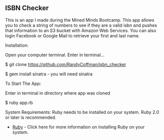 ## ISBN Checker
This is an app I made during the Mined Minds Bootcamp. This app allows you to check a string of numbers to see if they are a valid isbn and pushes that information to an S3 bucket with Amazon Web Services. You can also login Facebook or Google Mail to retrieve your first and last name.

Installation:

Open your computer terminal. Enter in terminal...

$ git clone https://github.com/RandyCoffman/isbn_checker

$ gem install sinatra - you will need sinatra

To Start The App:

Enter in terminal in directory where app was cloned

$ ruby app.rb

System Requirements:
Ruby needs to be installed on your system. Ruby 2.0 or later is recommended.

* [Ruby](https://www.ruby-lang.org/en/documentation/installation/) - Click here for more information on installing Ruby on your system.
